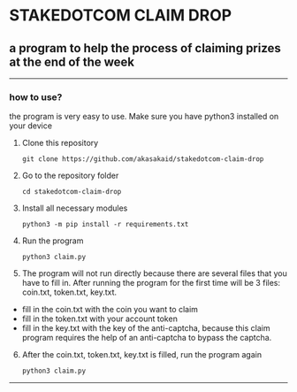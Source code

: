 # STAKEDOTCOM CLAIM DROP

## a program to help the process of claiming prizes at the end of the week
---
### how to use?
the program is very easy to use. Make sure you have python3 installed on your device

1. Clone this repository

    ```
    git clone https://github.com/akasakaid/stakedotcom-claim-drop
    ```

2. Go to the repository folder

    ```
    cd stakedotcom-claim-drop
    ```

3. Install all necessary modules

    ```
    python3 -m pip install -r requirements.txt
    ```

4. Run the program

    ```
    python3 claim.py
    ```

5. The program will not run directly because there are several files that you have to fill in. After running the program for the first time will be 3 files: coin.txt, token.txt, key.txt.

- fill in the coin.txt with the coin you want to claim
- fill in the token.txt with your account token
- fill in the key.txt with the key of the anti-captcha, because this claim program requires the help of an anti-captcha to bypass the captcha.

6. After the coin.txt, token.txt, key.txt is filled, run the program again

	```
	python3 claim.py
	```

---

